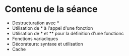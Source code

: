 # Contenu de la séance

- Destructuration avec \*
- Utilisation de \* à l'appel d'une fonction
- Utilisation de \* et \*\* pour la définition d'une fonctionc
- Fonctions variadiques
- Décorateurs: syntaxe et utilisation
- Cache

